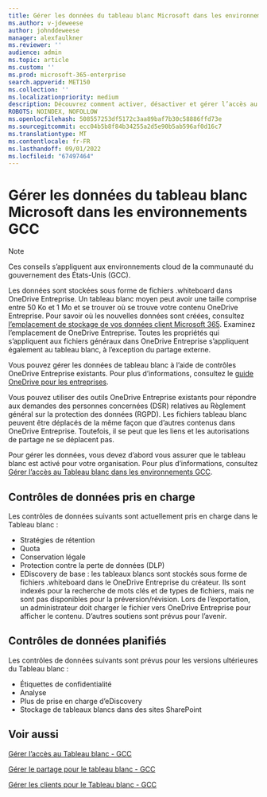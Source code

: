 ```yaml
---
title: Gérer les données du tableau blanc Microsoft dans les environnements GCC
ms.author: v-jdeweese
author: johnddeweese
manager: alexfaulkner
ms.reviewer: ''
audience: admin
ms.topic: article
ms.custom: ''
ms.prod: microsoft-365-enterprise
search.appverid: MET150
ms.collection: ''
ms.localizationpriority: medium
description: Découvrez comment activer, désactiver et gérer l’accès au Tableau blanc.
ROBOTS: NOINDEX, NOFOLLOW
ms.openlocfilehash: 508557253df5172c3aa89baf7b30c58886ffd73e
ms.sourcegitcommit: ecc04b5b8f84b34255a2d5e90b5ab596af0d16c7
ms.translationtype: MT
ms.contentlocale: fr-FR
ms.lasthandoff: 09/01/2022
ms.locfileid: "67497464"
---
```

# <a name="manage-data-for-microsoft-whiteboard-in-gcc-environments"></a>Gérer les données du tableau blanc Microsoft dans les environnements GCC

>[!NOTE]
> Ces conseils s’appliquent aux environnements cloud de la communauté du gouvernement des États-Unis (GCC).

Les données sont stockées sous forme de fichiers .whiteboard dans OneDrive Entreprise. Un tableau blanc moyen peut avoir une taille comprise entre 50 Ko et 1 Mo et se trouver où se trouve votre contenu OneDrive Entreprise. Pour savoir où les nouvelles données sont créées, consultez [l’emplacement de stockage de vos données client Microsoft 365](/microsoft-365/enterprise/o365-data-locations). Examinez l’emplacement de OneDrive Entreprise. Toutes les propriétés qui s’appliquent aux fichiers généraux dans OneDrive Entreprise s’appliquent également au tableau blanc, à l’exception du partage externe.

Vous pouvez gérer les données de tableau blanc à l’aide de contrôles OneDrive Entreprise existants. Pour plus d’informations, consultez le [guide OneDrive pour les entreprises](/onedrive/plan-onedrive-enterprise).

Vous pouvez utiliser des outils OneDrive Entreprise existants pour répondre aux demandes des personnes concernées (DSR) relatives au Règlement général sur la protection des données (RGPD). Les fichiers tableau blanc peuvent être déplacés de la même façon que d’autres contenus dans OneDrive Entreprise. Toutefois, il se peut que les liens et les autorisations de partage ne se déplacent pas.

Pour gérer les données, vous devez d’abord vous assurer que le tableau blanc est activé pour votre organisation. Pour plus d’informations, consultez [Gérer l’accès au Tableau blanc dans les environnements GCC](manage-whiteboard-access-gcc.md).

## <a name="data-controls-supported"></a>Contrôles de données pris en charge

Les contrôles de données suivants sont actuellement pris en charge dans le Tableau blanc :

- Stratégies de rétention
- Quota
- Conservation légale
- Protection contre la perte de données (DLP)
- EDiscovery de base : les tableaux blancs sont stockés sous forme de fichiers .whiteboard dans le OneDrive Entreprise du créateur. Ils sont indexés pour la recherche de mots clés et de types de fichiers, mais ne sont pas disponibles pour la préversion/révision. Lors de l’exportation, un administrateur doit charger le fichier vers OneDrive Entreprise pour afficher le contenu. D’autres soutiens sont prévus pour l’avenir.

## <a name="data-controls-planned"></a>Contrôles de données planifiés

Les contrôles de données suivants sont prévus pour les versions ultérieures du Tableau blanc :

- Étiquettes de confidentialité
- Analyse
- Plus de prise en charge d’eDiscovery
- Stockage de tableaux blancs dans des sites SharePoint

## <a name="see-also"></a>Voir aussi

[Gérer l’accès au Tableau blanc - GCC](manage-whiteboard-access-gcc.md)

[Gérer le partage pour le tableau blanc - GCC](manage-sharing-gcc.md)

[Gérer les clients pour le Tableau blanc - GCC](manage-clients-gcc.md)
